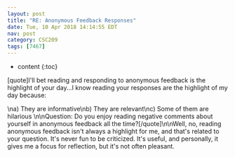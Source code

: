 ```yaml
---
layout: post
title: "RE: Anonymous Feedback Responses"
date: Tue, 10 Apr 2018 14:14:55 EDT
nav: post
category: CSC209
tags: [7467]
---
```


* content
{:toc}

[quote]I'll bet reading and responding to anonymous feedback is the highlight of your day...I know reading your responses are the highlight of my day because:
<!-- more -->
<p>\na) They are informative\nb) They are relevant\nc) Some of them are hilarious \n\nQuestion: Do you enjoy reading negative comments about yourself in anonymous feedback all the time?[/quote]\n\nWell, no, reading anonymous feedback isn't always a highlight for me, and that's related to your question. It's never fun to be criticized. It's useful, and personally, it gives me a focus for reflection, but it's not often pleasant.</p>
